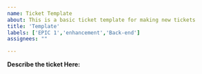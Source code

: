 ```yaml
---
name: Ticket Template
about: This is a basic ticket template for making new tickets
title: 'Template'
labels: ['EPIC 1','enhancement','Back-end']
assignees: ""

---
```


**Describe the ticket Here:**
